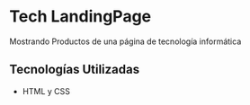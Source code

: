 # Tech LandingPage

Mostrando Productos de una página de tecnología informática

## Tecnologías Utilizadas

- HTML y CSS
